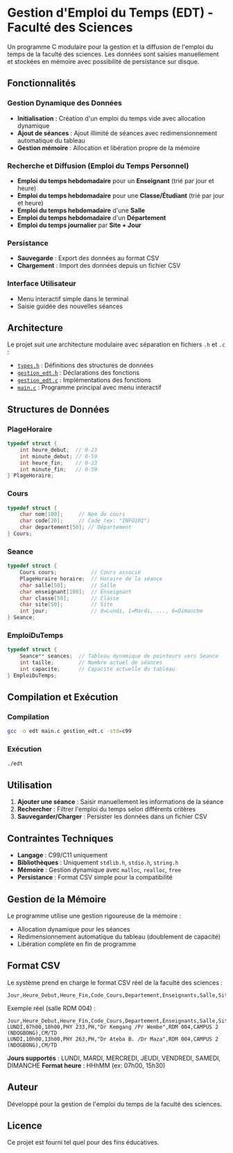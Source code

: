 # Gestion d'Emploi du Temps (EDT) - Faculté des Sciences

Un programme C modulaire pour la gestion et la diffusion de l'emploi du temps de la faculté des sciences. Les données sont saisies manuellement et stockées en mémoire avec possibilité de persistance sur disque.

## Fonctionnalités

### Gestion Dynamique des Données
- **Initialisation** : Création d'un emploi du temps vide avec allocation dynamique
- **Ajout de séances** : Ajout illimité de séances avec redimensionnement automatique du tableau
- **Gestion mémoire** : Allocation et libération propre de la mémoire

### Recherche et Diffusion (Emploi du Temps Personnel)
- **Emploi du temps hebdomadaire** pour un **Enseignant** (trié par jour et heure)
- **Emploi du temps hebdomadaire** pour une **Classe/Étudiant** (trié par jour et heure)
- **Emploi du temps hebdomadaire** d'une **Salle**
- **Emploi du temps hebdomadaire** d'un **Département**
- **Emploi du temps journalier** par **Site + Jour**

### Persistance
- **Sauvegarde** : Export des données au format CSV
- **Chargement** : Import des données depuis un fichier CSV

### Interface Utilisateur
- Menu interactif simple dans le terminal
- Saisie guidée des nouvelles séances

## Architecture

Le projet suit une architecture modulaire avec séparation en fichiers `.h` et `.c` :

- [`types.h`](types.h) : Définitions des structures de données
- [`gestion_edt.h`](gestion_edt.h) : Déclarations des fonctions
- [`gestion_edt.c`](gestion_edt.c) : Implémentations des fonctions
- [`main.c`](main.c) : Programme principal avec menu interactif

## Structures de Données

### PlageHoraire
```c
typedef struct {
    int heure_debut;  // 0-23
    int minute_debut; // 0-59
    int heure_fin;    // 0-23
    int minute_fin;   // 0-59
} PlageHoraire;
```

### Cours
```c
typedef struct {
    char nom[100];     // Nom du cours
    char code[20];     // Code (ex: "INFO101")
    char departement[50]; // Département
} Cours;
```

### Seance
```c
typedef struct {
    Cours cours;           // Cours associé
    PlageHoraire horaire;  // Horaire de la séance
    char salle[50];        // Salle
    char enseignant[100];  // Enseignant
    char classe[50];       // Classe
    char site[50];         // Site
    int jour;              // 0=Lundi, 1=Mardi, ..., 6=Dimanche
} Seance;
```

### EmploiDuTemps
```c
typedef struct {
    Seance** seances;  // Tableau dynamique de pointeurs vers Seance
    int taille;        // Nombre actuel de séances
    int capacite;      // Capacité actuelle du tableau
} EmploiDuTemps;
```

## Compilation et Exécution

### Compilation
```bash
gcc -o edt main.c gestion_edt.c -std=c99
```

### Exécution
```bash
./edt
```

## Utilisation

1. **Ajouter une séance** : Saisir manuellement les informations de la séance
2. **Rechercher** : Filtrer l'emploi du temps selon différents critères
3. **Sauvegarder/Charger** : Persister les données dans un fichier CSV

## Contraintes Techniques

- **Langage** : C99/C11 uniquement
- **Bibliothèques** : Uniquement `stdlib.h`, `stdio.h`, `string.h`
- **Mémoire** : Gestion dynamique avec `malloc`, `realloc`, `free`
- **Persistance** : Format CSV simple pour la compatibilité

## Gestion de la Mémoire

Le programme utilise une gestion rigoureuse de la mémoire :
- Allocation dynamique pour les séances
- Redimensionnement automatique du tableau (doublement de capacité)
- Libération complète en fin de programme

## Format CSV

Le système prend en charge le format CSV réel de la faculté des sciences :
```
Jour,Heure_Debut,Heure_Fin,Code_Cours,Departement,Enseignants,Salle,Site,Classe
```

Exemple réel (salle RDM 004) :
```
Jour,Heure_Debut,Heure_Fin,Code_Cours,Departement,Enseignants,Salle,Site,Classe
LUNDI,07h00,10h00,PHY 233,PH,"Dr Kemgang /Pr Wembe",RDM 004,CAMPUS 2 (NDOGBONG),CM/TD
LUNDI,10h00,13h00,PHY 263,PH,"Dr Ateba B. /Dr Maza",RDM 004,CAMPUS 2 (NDOGBONG),CM/TD
```

**Jours supportés** : LUNDI, MARDI, MERCREDI, JEUDI, VENDREDI, SAMEDI, DIMANCHE
**Format heure** : HHhMM (ex: 07h00, 15h30)

## Auteur

Développé pour la gestion de l'emploi du temps de la faculté des sciences.

## Licence

Ce projet est fourni tel quel pour des fins éducatives.